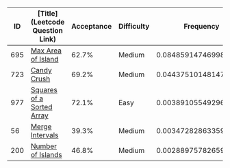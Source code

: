 |ID|[Title](Leetcode Question Link)|Acceptance|Difficulty|Frequency|
|----|-----|----|---|---|
|695|[Max Area of Island]( https://leetcode.com/problems/max-area-of-island)|62.7%|Medium|0.08485914746998405|
|723|[Candy Crush]( https://leetcode.com/problems/candy-crush)|69.2%|Medium|0.044375101481475325|
|977|[Squares of a Sorted Array]( https://leetcode.com/problems/squares-of-a-sorted-array)|72.1%|Easy|0.003891055492966611|
|56|[Merge Intervals]( https://leetcode.com/problems/merge-intervals)|39.3%|Medium|0.0034728286335985107|
|200|[Number of Islands]( https://leetcode.com/problems/number-of-islands)|46.8%|Medium|0.0028897578265903614|
